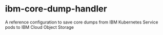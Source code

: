 # ibm-core-dump-handler
A reference configuration to save core dumps from IBM Kubernetes Service pods to IBM Cloud Object Storage
